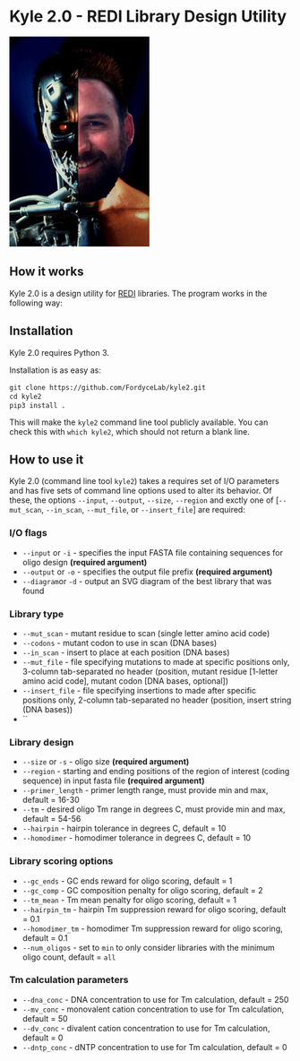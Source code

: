 # Kyle 2.0 - REDI Library Design Utility

![Kyle 2.0](./kyle2.png)

## How it works

Kyle 2.0 is a design utility for [REDI](http://msb.embopress.org/content/13/2/913.long) libraries. The program works in the following way:

## Installation

Kyle 2.0 requires Python 3.

Installation is as easy as:

```
git clone https://github.com/FordyceLab/kyle2.git
cd kyle2
pip3 install .
```

This will make the `kyle2` command line tool publicly available. You can check this with `which kyle2`, which should not return a blank line.

## How to use it

Kyle 2.0 (command line tool `kyle2`) takes a requires set of I/O parameters and has five sets of command line options used to alter its behavior. Of these, the options `--input`, `--output`, `--size`, `--region` and exctly one of \[`--mut_scan`, `--in_scan`, `--mut_file`, or `--insert_file`\] are required:


### I/O flags
- `--input` or `-i` - specifies the input FASTA file containing sequences for oligo design **(required argument)**
- `--output` or `-o` - specifies the output file prefix **(required argument)**
- `--diagram`or `-d` - output an SVG diagram of the best library that was found

### Library type
- `--mut_scan` - mutant residue to scan (single letter amino acid code)
- `--codons` - mutant codon to use in scan (DNA bases)
- `--in_scan` - insert to place at each position (DNA bases)
- `--mut_file` - file specifying mutations to made at specific positions only, 3-column tab-separated no header (position, mutant residue \[1-letter amino acid code\], mutant codon \[DNA bases, optional\])
- `--insert_file` - file specifying insertions to made after specific positions only, 2-column tab-separated no header (position, insert string (DNA bases))
- ``

### Library design
- `--size` or `-s` - oligo size **(required argument)**
- `--region` - starting and ending positions of the region of interest (coding sequence) in input fasta file **(required argument)**
- `--primer_length` - primer length range, must provide min and max, default = 16-30
- `--tm` - desired oligo Tm range in degrees C, must provide min and max, default = 54-56
- `--hairpin` - hairpin tolerance in degrees C, default = 10
- `--homodimer` - homodimer tolerance in degrees C, default = 10

### Library scoring options
- `--gc_ends` - GC ends reward for oligo scoring, default = 1
- `--gc_comp` - GC composition penalty for oligo scoring, default = 2
- `--tm_mean` - Tm mean penalty for oligo scoring, default = 1
- `--hairpin_tm` - hairpin Tm suppression reward for oligo scoring, default = 0.1
- `--homodimer_tm` - homodimer Tm suppression reward for oligo scoring, default = 0.1
- `--num_oligos` - set to `min` to only consider libraries with the minimum oligo count, default = `all`

### Tm calculation parameters
- `--dna_conc` - DNA concentration to use for Tm calculation, default = 250
- `--mv_conc` - monovalent cation concentration to use for Tm calculation, default = 50
- `--dv_conc` - divalent cation concentration to use for Tm calculation, default = 0
- `--dntp_conc` - dNTP concentration to use for Tm calculation, default = 0
